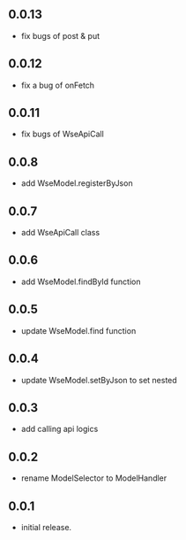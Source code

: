 ## 0.0.13
- fix bugs of post & put

## 0.0.12
- fix a bug of onFetch

## 0.0.11
- fix bugs of WseApiCall

## 0.0.8
- add WseModel.registerByJson

## 0.0.7
- add WseApiCall class

## 0.0.6
- add WseModel.findById function

## 0.0.5
- update WseModel.find function

## 0.0.4
- update WseModel.setByJson to set nested 

## 0.0.3
- add calling api logics

## 0.0.2
- rename ModelSelector to ModelHandler

## 0.0.1
- initial release.
